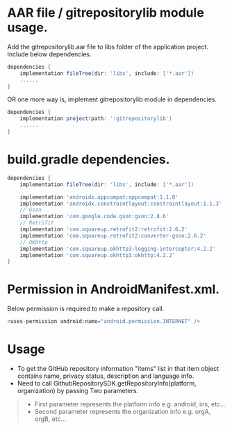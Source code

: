 # AAR file / gitrepositorylib module usage.

Add the gitrepositorylib.aar file to libs folder of the application project.
Include below dependencies.

```groovy
dependencies {
    implementation fileTree(dir: 'libs', include: ['*.aar'])
    ......
}
```

OR one more way is, implement gitrepositorylib module in dependencies.

```groovy
dependencies {
    implementation project(path: ':gitrepositorylib')
    ......
}
```

# build.gradle dependencies.

```groovy
dependencies {
    implementation fileTree(dir: 'libs', include: ['*.aar'])

    implementation 'androidx.appcompat:appcompat:1.1.0'
    implementation 'androidx.constraintlayout:constraintlayout:1.1.3'
    // Gson
    implementation 'com.google.code.gson:gson:2.8.6'
    // Retrifit
    implementation 'com.squareup.retrofit2:retrofit:2.6.2'
    implementation 'com.squareup.retrofit2:converter-gson:2.6.2'
    // OKHttp
    implementation 'com.squareup.okhttp3:logging-interceptor:4.2.2'
    implementation 'com.squareup.okhttp3:okhttp:4.2.2'
}
```
# Permission in AndroidManifest.xml.
Below permission is required to make a repository call.
```groovy
<uses-permission android:name="android.permission.INTERNET" />
```

# Usage
- To get the GitHub repository information "items" list in that item object contains name, privacy status, description and language info.
- Need to call GithubRepositorySDK.getRepositoryInfo(platform, organization) by passing Two parameters.
> - First parameter represents the platform info e.g. android, ios, etc...
> - Second parameter represents the organization info e.g. orgA, orgB, etc...
 
